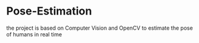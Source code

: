 # Pose-Estimation
the project is based on Computer Vision and OpenCV to estimate the pose of humans in real time
